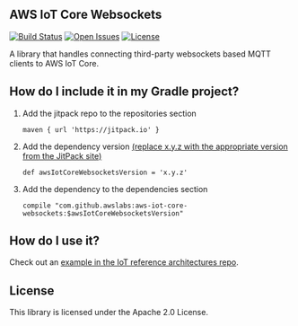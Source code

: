 ## AWS IoT Core Websockets

[![Build Status](https://travis-ci.org/awslabs/aws-iot-core-websockets.svg?branch=master)](https://travis-ci.org/awslabs/aws-iot-core-websockets)
[![Open Issues](https://img.shields.io/github/issues-raw/awslabs/aws-iot-core-websockets.svg)](https://github.com/awslabs/aws-iot-core-websockets/issues)
[![License](https://img.shields.io/badge/License-Apache%202.0-blue.svg)](https://github.com/awslabs/aws-iot-core-websockets/blob/master/LICENSE)

A library that handles connecting third-party websockets based MQTT clients to AWS IoT Core.

## How do I include it in my Gradle project?

1. Add the jitpack repo to the repositories section

    ```
    maven { url 'https://jitpack.io' }
    ```

2. Add the dependency version [(replace x.y.z with the appropriate version from the JitPack site)](https://jitpack.io/#awslabs/aws-iot-core-websockets)

    ```
    def awsIotCoreWebsocketsVersion = 'x.y.z'
    ```

3. Add the dependency to the dependencies section

    ```
    compile "com.github.awslabs:aws-iot-core-websockets:$awsIotCoreWebsocketsVersion"
    ```

## How do I use it?

Check out an [example in the IoT reference architectures repo](https://github.com/aws-samples/iot-reference-architectures/tree/master/mqtt-over-websockets-jitpack/java).

## License

This library is licensed under the Apache 2.0 License. 
